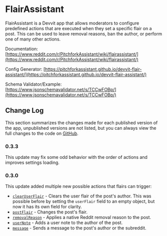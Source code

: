# FlairAssistant

FlairAssistant is a Devvit app that allows moderators to configure predefined actions that are executed when they set a specific flair on a post. This can be used to leave removal reasons, ban the author, or perform one of many other actions.

Documentation: [https://www.reddit.com/r/PitchforkAssistant/wiki/flairassistant/](https://www.reddit.com/r/PitchforkAssistant/wiki/flairassistant/)

Config Generator: [https://pitchforkassistant.github.io/devvit-flair-assistant/](https://pitchforkassistant.github.io/devvit-flair-assistant/)

Schema Validator/Example: [https://www.jsonschemavalidator.net/s/TCCwFOBp/](https://www.jsonschemavalidator.net/s/TCCwFOBp/)

## Change Log

This section summarizes the changes made for each published version of the app, unpublished versions are not listed, but you can always view the full changes to the code on [GitHub](https://github.com/PitchforkAssistant/devvit-flair-assistant).

### 0.3.3

This update may fix some odd behavior with the order of actions and improves settings loading.

### 0.3.0

This update added multiple new possible actions that flairs can trigger:

- [`clearUserFlair`](https://www.reddit.com/r/PitchforkAssistant/wiki/flairassistant#wiki_clearuserflair) - Clears the user flair of the post's author. This was possible before by setting the `userFlair` field to an empty object, but now it has its own field for clarity.
- [`postFlair`](https://www.reddit.com/r/PitchforkAssistant/wiki/flairassistant#wiki_userflair) - Changes the post's flair.
- [`removalReason`](https://www.reddit.com/r/PitchforkAssistant/wiki/flairassistant#wiki_removalreason) - Applies a native Reddit removal reason to the post.
- [`userNote`](https://www.reddit.com/r/PitchforkAssistant/wiki/flairassistant#wiki_usernote) - Adds a user note to the author of the post.
- [`message`](https://www.reddit.com/r/PitchforkAssistant/wiki/flairassistant#wiki_message) - Sends a message to the post's author or the subreddit.
